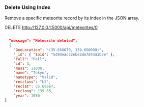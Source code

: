 ### Delete Using Index
Remove a specific meteorite record by its index in the JSON array.

DELETE http://127.0.0.1:5000/api/meteorites/0

```json

  "message": "Meteorite deleted",
  {
    "GeoLocation": "(35.666670, 139.650000)",
    "_id": { "$oid": "5d9deac32ebe2da7d4da1b3e" },
    "fall": "Fell",
    "id": 3,
    "mass": 11000,
    "name": "Tokyo",
    "nametype": "Valid",
    "recclass": "L5",
    "reclat": 35.66667,
    "reclong": 139.65,
    "year": 1986
}

